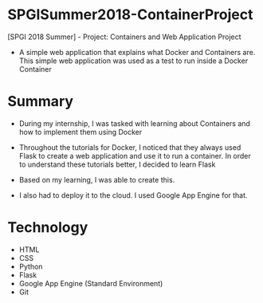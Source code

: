 # SPGISummer2018-ContainerProject
[SPGI 2018 Summer] - Project: Containers and Web Application Project
- A simple web application that explains what Docker and Containers are. This simple web application was used as a test to run inside a 
Docker Container

# Summary
- During my internship, I was tasked with learning about Containers and how to implement them using Docker

- Throughout the tutorials for Docker, I noticed that they always used Flask to create a web application and use it to run a container. In 
order to understand these tutorials better, I decided to learn Flask

- Based on my learning, I was able to create this.

- I also had to deploy it to the cloud. I used Google App Engine for that.

# Technology
- HTML
- CSS
- Python
- Flask
- Google App Engine (Standard Environment)
- Git

